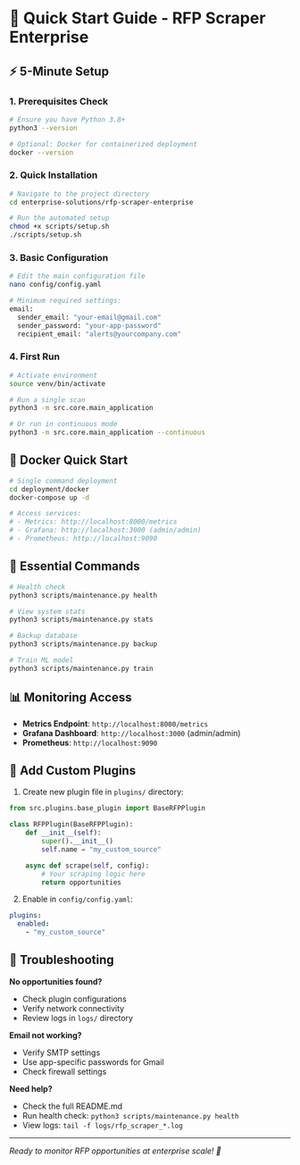 # 🚀 Quick Start Guide - RFP Scraper Enterprise

## ⚡ 5-Minute Setup

### 1. Prerequisites Check
```bash
# Ensure you have Python 3.8+
python3 --version

# Optional: Docker for containerized deployment
docker --version
```

### 2. Quick Installation
```bash
# Navigate to the project directory
cd enterprise-solutions/rfp-scraper-enterprise

# Run the automated setup
chmod +x scripts/setup.sh
./scripts/setup.sh
```

### 3. Basic Configuration
```bash
# Edit the main configuration file
nano config/config.yaml

# Minimum required settings:
email:
  sender_email: "your-email@gmail.com"
  sender_password: "your-app-password"
  recipient_email: "alerts@yourcompany.com"
```

### 4. First Run
```bash
# Activate environment
source venv/bin/activate

# Run a single scan
python3 -m src.core.main_application

# Or run in continuous mode
python3 -m src.core.main_application --continuous
```

## 🐳 Docker Quick Start

```bash
# Single command deployment
cd deployment/docker
docker-compose up -d

# Access services:
# - Metrics: http://localhost:8000/metrics
# - Grafana: http://localhost:3000 (admin/admin)
# - Prometheus: http://localhost:9090
```

## 🔧 Essential Commands

```bash
# Health check
python3 scripts/maintenance.py health

# View system stats
python3 scripts/maintenance.py stats

# Backup database
python3 scripts/maintenance.py backup

# Train ML model
python3 scripts/maintenance.py train
```

## 📊 Monitoring Access

- **Metrics Endpoint**: `http://localhost:8000/metrics`
- **Grafana Dashboard**: `http://localhost:3000` (admin/admin)
- **Prometheus**: `http://localhost:9090`

## 🔌 Add Custom Plugins

1. Create new plugin file in `plugins/` directory:
```python
from src.plugins.base_plugin import BaseRFPPlugin

class RFPPlugin(BaseRFPPlugin):
    def __init__(self):
        super().__init__()
        self.name = "my_custom_source"

    async def scrape(self, config):
        # Your scraping logic here
        return opportunities
```

2. Enable in `config/config.yaml`:
```yaml
plugins:
  enabled:
    - "my_custom_source"
```

## 🚨 Troubleshooting

**No opportunities found?**
- Check plugin configurations
- Verify network connectivity
- Review logs in `logs/` directory

**Email not working?**
- Verify SMTP settings
- Use app-specific passwords for Gmail
- Check firewall settings

**Need help?**
- Check the full README.md
- Run health check: `python3 scripts/maintenance.py health`
- View logs: `tail -f logs/rfp_scraper_*.log`

---

*Ready to monitor RFP opportunities at enterprise scale! 🎯*